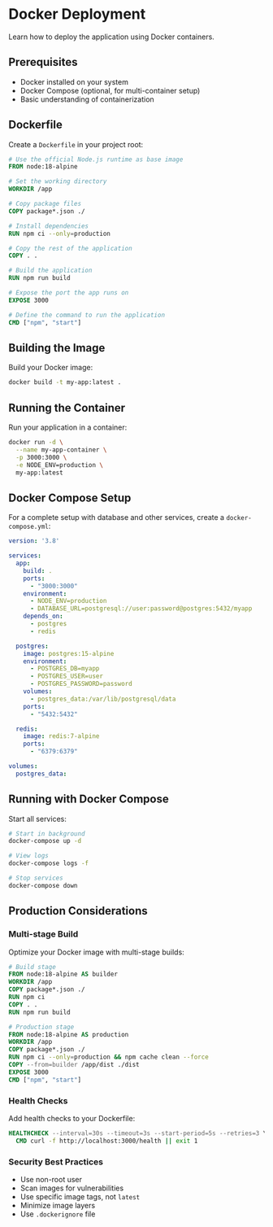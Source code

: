 # Docker Deployment

Learn how to deploy the application using Docker containers.

## Prerequisites

- Docker installed on your system
- Docker Compose (optional, for multi-container setup)
- Basic understanding of containerization

## Dockerfile

Create a `Dockerfile` in your project root:

```dockerfile
# Use the official Node.js runtime as base image
FROM node:18-alpine

# Set the working directory
WORKDIR /app

# Copy package files
COPY package*.json ./

# Install dependencies
RUN npm ci --only=production

# Copy the rest of the application
COPY . .

# Build the application
RUN npm run build

# Expose the port the app runs on
EXPOSE 3000

# Define the command to run the application
CMD ["npm", "start"]
```

## Building the Image

Build your Docker image:

```bash
docker build -t my-app:latest .
```

## Running the Container

Run your application in a container:

```bash
docker run -d \
  --name my-app-container \
  -p 3000:3000 \
  -e NODE_ENV=production \
  my-app:latest
```

## Docker Compose Setup

For a complete setup with database and other services, create a `docker-compose.yml`:

```yaml
version: '3.8'

services:
  app:
    build: .
    ports:
      - "3000:3000"
    environment:
      - NODE_ENV=production
      - DATABASE_URL=postgresql://user:password@postgres:5432/myapp
    depends_on:
      - postgres
      - redis

  postgres:
    image: postgres:15-alpine
    environment:
      - POSTGRES_DB=myapp
      - POSTGRES_USER=user
      - POSTGRES_PASSWORD=password
    volumes:
      - postgres_data:/var/lib/postgresql/data
    ports:
      - "5432:5432"

  redis:
    image: redis:7-alpine
    ports:
      - "6379:6379"

volumes:
  postgres_data:
```

## Running with Docker Compose

Start all services:

```bash
# Start in background
docker-compose up -d

# View logs
docker-compose logs -f

# Stop services
docker-compose down
```

## Production Considerations

### Multi-stage Build

Optimize your Docker image with multi-stage builds:

```dockerfile
# Build stage
FROM node:18-alpine AS builder
WORKDIR /app
COPY package*.json ./
RUN npm ci
COPY . .
RUN npm run build

# Production stage
FROM node:18-alpine AS production
WORKDIR /app
COPY package*.json ./
RUN npm ci --only=production && npm cache clean --force
COPY --from=builder /app/dist ./dist
EXPOSE 3000
CMD ["npm", "start"]
```

### Health Checks

Add health checks to your Dockerfile:

```dockerfile
HEALTHCHECK --interval=30s --timeout=3s --start-period=5s --retries=3 \
  CMD curl -f http://localhost:3000/health || exit 1
```

### Security Best Practices

- Use non-root user
- Scan images for vulnerabilities
- Use specific image tags, not `latest`
- Minimize image layers
- Use `.dockerignore` file 